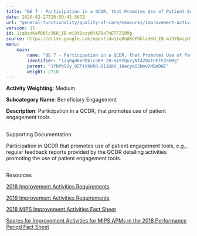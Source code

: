 ```yaml
---
title: "BE 7 - Participation in a QCDR, that Promotes Use of Patient Engagement Tools"
date: 2020-02-27T20:50:42.567Z
url: "general-functionality/quality-of-care/measures/improvement-activities-measures/2018-improvement-acti_72.html"
version: 11
id: 1iq0qdKePDblc3KH_IB-mi9YQozyNfAZ0aTnETFZS0Mg
source: https://drive.google.com/open?id=1iq0qdKePDblc3KH_IB-mi9YQozyNfAZ0aTnETFZS0Mg
menu:
    main:
        name: "BE 7 - Participation in a QCDR, that Promotes Use of Patient Engagement Tools"
        identifier: "1iq0qdKePDblc3KH_IB-mi9YQozyNfAZ0aTnETFZS0Mg"
        parent: "1YbPb92y_0ZPiXk8hR-D11GKV_1AacyaOZNnv2MQmDWI"
        weight: 2710
---
```









**Activity Weighting**: Medium

**Subcategory Name**: Beneficiary Engagement

**Description**: Participation in a QCDR, that promotes use of patient engagement tools.







## 

Supporting Documentation

Participation in QCDR that promotes use of patient engagement tools, e.g., regular feedback reports provided by the QCDR detailing activities promoting the use of patient engagement tools.







## 

Resources

[2018 Improvement Activities Requirements](https://qpp.cms.gov/mips/improvement-activities?py=2018)

[2019 Improvement Activities Requirements](https://qpp.cms.gov/mips/improvement-activities?py=2019)

[2018 MIPS Improvement Activities Fact Sheet](https://qpp.cms.gov/resource/2018%20MIPS%20Improvement%20Activities%20Fact%20Sheet)

[Scores for Improvement Activities for MIPS APMs in the 2018 Performance Period Fact Sheet](https://qpp.cms.gov/resource/2018%20MIPS%20APMs%20improvement%20Activities%20scores%20fact%20sheet)

